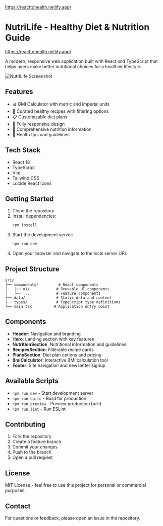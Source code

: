 https://reacttohealth.netlify.app/

# NutriLife - Healthy Diet & Nutrition Guide

https://reacttohealth.netlify.app/

A modern, responsive web application built with React and TypeScript that helps users make better nutritional choices for a healthier lifestyle.

![NutriLife Screenshot](https://images.pexels.com/photos/1640770/pexels-photo-1640770.jpeg?auto=compress&cs=tinysrgb&w=1260&h=750&dpr=2)

## Features

- 📊 BMI Calculator with metric and imperial units
- 🥗 Curated healthy recipes with filtering options
- 📋 Customizable diet plans
- 📱 Fully responsive design
- 🎯 Comprehensive nutrition information
- 💪 Health tips and guidelines

## Tech Stack

- React 18
- TypeScript
- Vite
- Tailwind CSS
- Lucide React Icons

## Getting Started

1. Clone the repository
2. Install dependencies:
   ```bash
   npm install
   ```
3. Start the development server:
   ```bash
   npm run dev
   ```
4. Open your browser and navigate to the local server URL

## Project Structure

```
src/
├── components/         # React components
│   ├── ui/            # Reusable UI components
│   └── ...            # Feature components
├── data/              # Static data and content
├── types/             # TypeScript type definitions
└── main.tsx          # Application entry point
```

## Components

- **Header**: Navigation and branding
- **Hero**: Landing section with key features
- **NutritionSection**: Nutritional information and guidelines
- **RecipesSection**: Filterable recipe cards
- **PlansSection**: Diet plan options and pricing
- **BmiCalculator**: Interactive BMI calculation tool
- **Footer**: Site navigation and newsletter signup

## Available Scripts

- `npm run dev` - Start development server
- `npm run build` - Build for production
- `npm run preview` - Preview production build
- `npm run lint` - Run ESLint

## Contributing

1. Fork the repository
2. Create a feature branch
3. Commit your changes
4. Push to the branch
5. Open a pull request

## License

MIT License - feel free to use this project for personal or commercial purposes.

## Contact

For questions or feedback, please open an issue in the repository.

